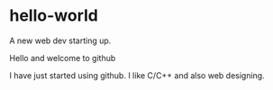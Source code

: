 # hello-world
A new web dev starting up.

Hello and welcome to github 

I have just started using github. I like C/C++ and also web designing.
